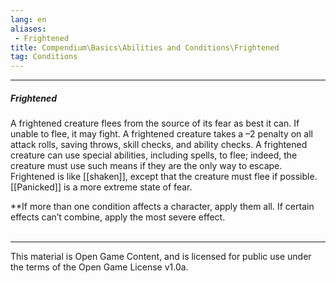 ```yaml
---
lang: en
aliases:
 - Frightened
title: Compendium\Basics\Abilities and Conditions\Frightened
tag: Conditions
---
```


---
##### Frightened

A frightened creature flees from the source of its fear as best it can. If unable to flee, it may fight. A frightened creature takes a –2 penalty on all attack rolls, saving throws, skill checks, and ability checks. A frightened creature can use special abilities, including spells, to flee; indeed, the creature must use such means if they are the only way to escape.  
Frightened is like [[shaken]], except that the creature must flee if possible. [[Panicked]] is a more extreme state of fear.

**If more than one condition affects a character, apply them all. If certain effects can’t combine, apply the most severe effect.
<br><br>

---

This material is Open Game Content, and is licensed for public use under the terms of the Open Game License v1.0a.
